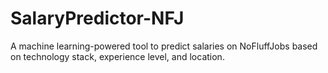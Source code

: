 # SalaryPredictor-NFJ
A machine learning-powered tool to predict salaries on NoFluffJobs based on technology stack, experience level, and location.
